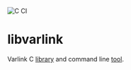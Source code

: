 ![C CI](https://github.com/varlink/libvarlink/workflows/C%20CI/badge.svg)

# libvarlink

Varlink C [library](https://github.com/varlink/libvarlink/blob/master/lib/varlink.h) and command line [tool](https://github.com/varlink/libvarlink/tree/master/tool).
